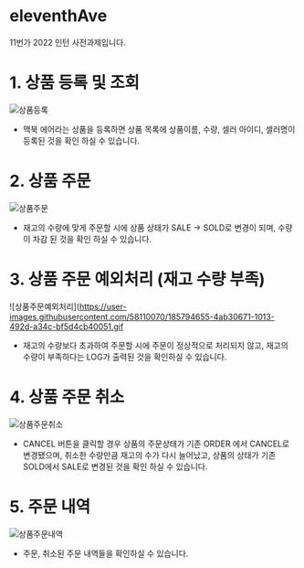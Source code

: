 # eleventhAve
11번가 2022 인턴 사전과제입니다.


# 1. 상품 등록 및 조회

![상품등록](https://user-images.githubusercontent.com/58110070/185794609-57605a52-800d-4993-9f9f-ea1b12a33d37.gif)


  - 맥북 에어라는 상품을 등록하면 상품 목록에 상품이름, 수량, 셀러 아이디, 셀러명이 등록된 것을 확인 하실 수 있습니다. 

# 2. 상품 주문

![상품주문](https://user-images.githubusercontent.com/58110070/185794646-f849a5e4-b651-453b-82ea-1e44ce96dde3.gif)

  - 재고의 수량에 맞게 주문할 시에 상품 상태가 SALE -> SOLD로 변경이 되며, 수량이 차감 된 것을 확인 하실 수 있습니다. 
  
# 3. 상품 주문 예외처리 (재고 수량 부족)

![상품주문예외처리](https://user-images.githubusercontent.com/58110070/185794655-4ab30671-1013-492d-a34c-bf5d4cb40051.gif

  - 재고의 수량보다 초과하여 주문할 시에 주문이 정상적으로 처리되지 않고, 재고의 수량이 부족하다는 LOG가 출력된 것을 확인하실 수 있습니다.

# 4. 상품 주문 취소

![상품주문취소](https://user-images.githubusercontent.com/58110070/185794661-6871505c-2554-4eaf-8d8a-447e4817bee8.gif)

  - CANCEL 버튼을 클릭할 경우 상품의 주문상태가 기존 ORDER 에서 CANCEL로 변경됐으며, 취소한 수량만큼 재고의 수가 다시 늘어났고, 
  상품의 상태가 기존 SOLD에서 SALE로 변경된 것을 확인 하실 수 있습니다. 
  
# 5. 주문 내역

![상품주문내역](https://user-images.githubusercontent.com/58110070/185794670-7f219ad2-7ffc-4736-9ace-3371942c1a2d.gif)

  - 주문, 취소된 주문 내역들을 확인하실 수 있습니다. 
